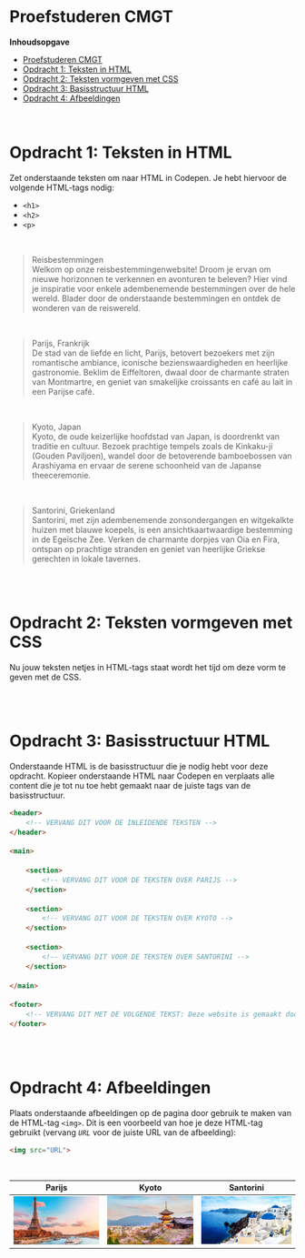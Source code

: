 # Proefstuderen CMGT

**Inhoudsopgave**

- [Proefstuderen CMGT](#proefstuderen-cmgt)
- [Opdracht 1: Teksten in HTML](#opdracht-1-teksten-in-html)
- [Opdracht 2: Teksten vormgeven met CSS](#opdracht-2-teksten-vormgeven-met-css)
- [Opdracht 3: Basisstructuur HTML](#opdracht-3-basisstructuur-html)
- [Opdracht 4: Afbeeldingen](#opdracht-4-afbeeldingen)

<br>

# Opdracht 1: Teksten in HTML
Zet onderstaande teksten om naar HTML in Codepen. Je hebt hiervoor de volgende HTML-tags nodig:

- `<h1>`
- `<h2>`
- `<p>`

<br>

> Reisbestemmingen<br>
> Welkom op onze reisbestemmingenwebsite! Droom je ervan om nieuwe horizonnen te verkennen en avonturen te beleven? Hier vind je inspiratie voor enkele adembenemende bestemmingen over de hele wereld. Blader door de onderstaande bestemmingen en ontdek de wonderen van de reiswereld.

<br>

> Parijs, Frankrijk<br>
> De stad van de liefde en licht, Parijs, betovert bezoekers met zijn romantische ambiance, iconische bezienswaardigheden en heerlijke gastronomie. Beklim de Eiffeltoren, dwaal door de charmante straten van Montmartre, en geniet van smakelijke croissants en café au lait in een Parijse café.

<br>

> Kyoto, Japan<br>
> Kyoto, de oude keizerlijke hoofdstad van Japan, is doordrenkt van traditie en cultuur. Bezoek prachtige tempels zoals de Kinkaku-ji (Gouden Paviljoen), wandel door de betoverende bamboebossen van Arashiyama en ervaar de serene schoonheid van de Japanse theeceremonie.

<br>

> Santorini, Griekenland<br>
> Santorini, met zijn adembenemende zonsondergangen en witgekalkte huizen met blauwe koepels, is een ansichtkaartwaardige bestemming in de Egeïsche Zee. Verken de charmante dorpjes van Oia en Fira, ontspan op prachtige stranden en geniet van heerlijke Griekse gerechten in lokale tavernes.

<br><br>

# Opdracht 2: Teksten vormgeven met CSS

Nu jouw teksten netjes in HTML-tags staat wordt het tijd om deze vorm te geven met de CSS.

<br><br>

# Opdracht 3: Basisstructuur HTML

Onderstaande HTML is de basisstructuur die je nodig hebt voor deze opdracht. Kopieer onderstaande HTML naar Codepen en verplaats alle content die je tot nu toe hebt gemaakt naar de juiste tags van de basisstructuur.

```html
<header>
    <!-- VERVANG DIT VOOR DE INLEIDENDE TEKSTEN -->
</header>

<main>

	<section>
        <!-- VERVANG DIT VOOR DE TEKSTEN OVER PARIJS -->
    </section>

	<section>
        <!-- VERVANG DIT VOOR DE TEKSTEN OVER KYOTO -->
    </section>

	<section>
        <!-- VERVANG DIT VOOR DE TEKSTEN OVER SANTORINI -->
    </section>

</main>

<footer>
    <!-- VERVANG DIT MET DE VOLGENDE TEKST: Deze website is gemaakt door [VOER JOUW NAAM IN]. -->
</footer>
```


<br><br>

# Opdracht 4: Afbeeldingen

Plaats onderstaande afbeeldingen op de pagina door gebruik te maken van de HTML-tag `<img>`. Dit is een voorbeeld van hoe je deze HTML-tag gebruikt (vervang *`URL`* voor de juiste URL van de afbeelding):

```html
<img src="URL">
```

<br>

| Parijs                                                               | Kyoto                                                               | Santorini                                                                      |
| -------------------------------------------------------------------- | ------------------------------------------------------------------- | ------------------------------------------------------------------------------ |
| <img src="images/paris.jpg" alt="Parijs" title="Parijs" width="200"> | <img src="images/kyoto.jpg" alt="Kyotio" title="Kyoto" width="200"> | <img src="images/santorini.jpg" alt="Santorini" title="Santorini" width="200"> |